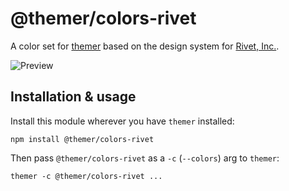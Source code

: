 # @themer/colors-rivet

A color set for [themer](https://github.com/mjswensen/themer) based on the design system for [Rivet, Inc.](https://www.rivethealth.com).

![Preview](https://cdn.jsdelivr.net/gh/mjswensen/themer@90625290708a72fc49b79bbefaa61e8cce12fc9d/cli/packages/themer-colors-rivet/assets/themer-colors-rivet.png)

## Installation & usage

Install this module wherever you have `themer` installed:

    npm install @themer/colors-rivet

Then pass `@themer/colors-rivet` as a `-c` (`--colors`) arg to `themer`:

    themer -c @themer/colors-rivet ...

